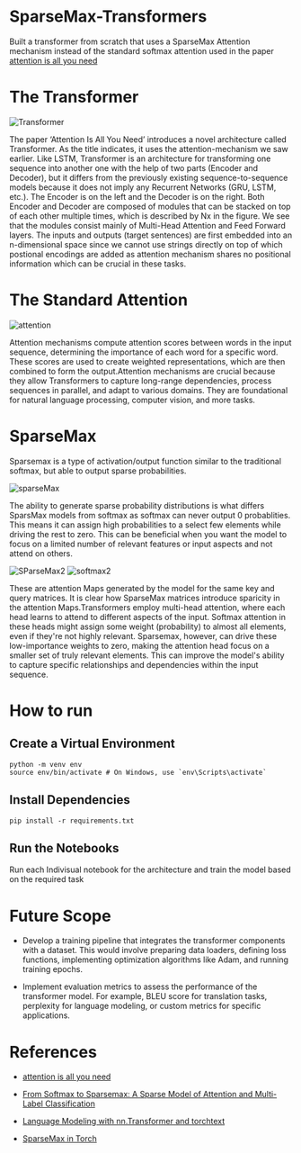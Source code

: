 # SparseMax-Transformers
Built a transformer from scratch that uses a SparseMax Attention mechanism instead of the standard softmax attention used in the paper [attention is all you need](https://arxiv.org/abs/1706.03762)

 # The Transformer
 ![Transformer](https://miro.medium.com/v2/resize:fit:856/1*ZCFSvkKtppgew3cc7BIaug.png)
 
The paper ‘Attention Is All You Need’ introduces a novel architecture called Transformer. As the title indicates, it uses the attention-mechanism we saw earlier. Like LSTM, Transformer is an architecture for transforming one sequence into another one with the help of two parts (Encoder and Decoder), but it differs from the previously existing sequence-to-sequence models because it does not imply any Recurrent Networks (GRU, LSTM, etc.).
The Encoder is on the left and the Decoder is on the right. Both Encoder and Decoder are composed of modules that can be stacked on top of each other multiple times, which is described by Nx in the figure. We see that the modules consist mainly of Multi-Head Attention and Feed Forward layers. The inputs and outputs (target sentences) are first embedded into an n-dimensional space since we cannot use strings directly on top of which postional encodings are added as attention mechanism shares no positional information which can be crucial in these tasks.

# The Standard Attention

![attention](https://encrypted-tbn0.gstatic.com/images?q=tbn:ANd9GcRfDfE_IVfwVSVk2WgYkF6Q85jiw5GyAy_rNVjNkHZ4Tg&s)

Attention mechanisms compute attention scores between words in the input sequence, determining the importance of each word for a specific word. These scores are used to create weighted representations, which are then combined to form the output.Attention mechanisms are crucial because they allow Transformers to capture long-range dependencies, process sequences in parallel, and adapt to various domains. They are foundational for natural language processing, computer vision, and more tasks.

# SparseMax
Sparsemax is a type of activation/output function similar to the traditional softmax, but able to output sparse probabilities.

![sparseMax](https://encrypted-tbn0.gstatic.com/images?q=tbn:ANd9GcTCwhRmjTVO4PtsJ0zn4RWZAMmAZ5cy-haAaelP9NquTg&s)

The ability to generate sparse probability distributions is what differs SparsMax models from softmax as softmax can never output 0 probablities. This means it can assign high probabilities to a select few elements while driving the rest to zero. This can be beneficial when you want the model to focus on a limited number of relevant features or input aspects and not attend on others.



![SParseMax2](https://github.com/Akkki28/SparseMax-Transformers/assets/120105455/ff9078d6-d7ce-40e6-8336-a8dca8a3689c)
 ![softmax2](https://github.com/Akkki28/SparseMax-Transformers/assets/120105455/07a97a72-a4e4-4f45-8782-dc55c767a32a)

These are attention Maps generated by the model for the same key and query matrices. It is clear how SparseMax matrices introduce sparicity in the attention Maps.Transformers employ multi-head attention, where each head learns to attend to different aspects of the input. Softmax attention in these heads might assign some weight (probability) to almost all elements, even if they're not highly relevant. Sparsemax, however, can drive these low-importance weights to zero, making the attention head focus on a smaller set of truly relevant elements. This can improve the model's ability to capture specific relationships and dependencies within the input sequence.

# How to run
## Create a Virtual Environment
```
python -m venv env
source env/bin/activate # On Windows, use `env\Scripts\activate`
```
## Install Dependencies
```
pip install -r requirements.txt
```

## Run the Notebooks
Run each Indivisual notebook for the architecture and train the model based on the required task

# Future Scope

- Develop a training pipeline that integrates the transformer components with a dataset. This would involve preparing data loaders, defining loss functions, implementing optimization algorithms like Adam, and running training epochs.

- Implement evaluation metrics to assess the performance of the transformer model. For example, BLEU score for translation tasks, perplexity for language modeling, or custom metrics for specific applications.

# References
- [attention is all you need](https://arxiv.org/abs/1706.03762)

- [From Softmax to Sparsemax: A Sparse Model of Attention and Multi-Label Classification](https://arxiv.org/abs/1602.02068)

- [Language Modeling with nn.Transformer and torchtext](https://pytorch.org/tutorials/beginner/transformer_tutorial.html)

- [SparseMax in Torch](https://github.com/gokceneraslan/SparseMax.torch/)





